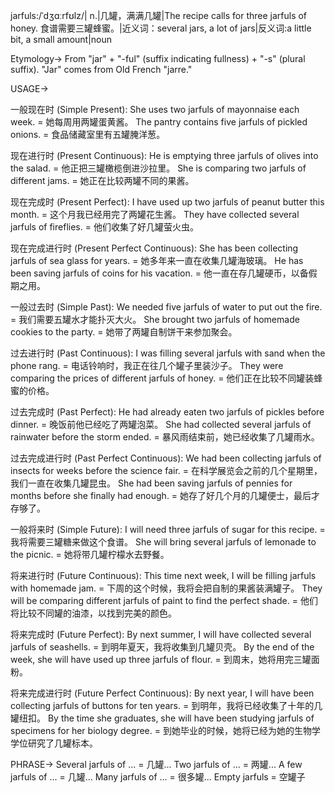 jarfuls:/ˈdʒɑːrfʊlz/| n.|几罐，满满几罐|The recipe calls for three jarfuls of honey.  食谱需要三罐蜂蜜。|近义词：several jars, a lot of jars|反义词:a little bit, a small amount|noun

Etymology->
From "jar" + "-ful" (suffix indicating fullness) + "-s" (plural suffix).  "Jar" comes from Old French "jarre."

USAGE->

一般现在时 (Simple Present):
She uses two jarfuls of mayonnaise each week. = 她每周用两罐蛋黄酱。
The pantry contains five jarfuls of pickled onions. = 食品储藏室里有五罐腌洋葱。

现在进行时 (Present Continuous):
He is emptying three jarfuls of olives into the salad. = 他正把三罐橄榄倒进沙拉里。
She is comparing two jarfuls of different jams. = 她正在比较两罐不同的果酱。

现在完成时 (Present Perfect):
I have used up two jarfuls of peanut butter this month. = 这个月我已经用完了两罐花生酱。
They have collected several jarfuls of fireflies. = 他们收集了好几罐萤火虫。

现在完成进行时 (Present Perfect Continuous):
She has been collecting jarfuls of sea glass for years. = 她多年来一直在收集几罐海玻璃。
He has been saving jarfuls of coins for his vacation. = 他一直在存几罐硬币，以备假期之用。


一般过去时 (Simple Past):
We needed five jarfuls of water to put out the fire. = 我们需要五罐水才能扑灭大火。
She brought two jarfuls of homemade cookies to the party. = 她带了两罐自制饼干来参加聚会。

过去进行时 (Past Continuous):
I was filling several jarfuls with sand when the phone rang. = 电话铃响时，我正在往几个罐子里装沙子。
They were comparing the prices of different jarfuls of honey. = 他们正在比较不同罐装蜂蜜的价格。

过去完成时 (Past Perfect):
He had already eaten two jarfuls of pickles before dinner. = 晚饭前他已经吃了两罐泡菜。
She had collected several jarfuls of rainwater before the storm ended. = 暴风雨结束前，她已经收集了几罐雨水。


过去完成进行时 (Past Perfect Continuous):
We had been collecting jarfuls of insects for weeks before the science fair. = 在科学展览会之前的几个星期里，我们一直在收集几罐昆虫。
She had been saving jarfuls of pennies for months before she finally had enough. = 她存了好几个月的几罐便士，最后才存够了。


一般将来时 (Simple Future):
I will need three jarfuls of sugar for this recipe. = 我将需要三罐糖来做这个食谱。
She will bring several jarfuls of lemonade to the picnic. = 她将带几罐柠檬水去野餐。


将来进行时 (Future Continuous):
This time next week, I will be filling jarfuls with homemade jam. = 下周的这个时候，我将会把自制的果酱装满罐子。
They will be comparing different jarfuls of paint to find the perfect shade. = 他们将比较不同罐的油漆，以找到完美的颜色。


将来完成时 (Future Perfect):
By next summer, I will have collected several jarfuls of seashells. = 到明年夏天，我将收集到几罐贝壳。
By the end of the week, she will have used up three jarfuls of flour. = 到周末，她将用完三罐面粉。


将来完成进行时 (Future Perfect Continuous):
By next year, I will have been collecting jarfuls of buttons for ten years. = 到明年，我将已经收集了十年的几罐纽扣。
By the time she graduates, she will have been studying jarfuls of specimens for her biology degree. = 到她毕业的时候，她将已经为她的生物学学位研究了几罐标本。



PHRASE->
Several jarfuls of ... = 几罐...
Two jarfuls of ... = 两罐...
A few jarfuls of ... = 几罐...
Many jarfuls of ... = 很多罐...
Empty jarfuls = 空罐子
